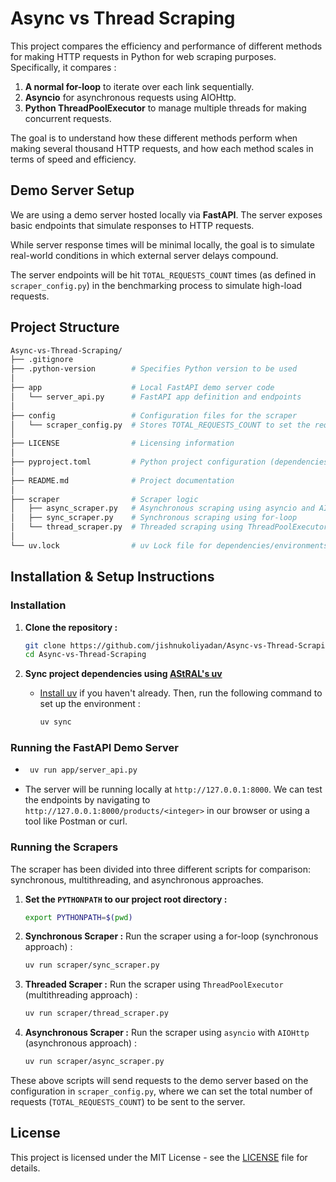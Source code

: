 # Async vs Thread Scraping

This project compares the efficiency and performance of different methods for making HTTP requests in Python for web scraping purposes. Specifically, it compares :

1. **A normal for-loop** to iterate over each link sequentially.
2. **Asyncio** for asynchronous requests using AIOHttp.
3. **Python ThreadPoolExecutor** to manage multiple threads for making concurrent requests.

The goal is to understand how these different methods perform when making several thousand HTTP requests, and how each method scales in terms of speed and efficiency.

## Demo Server Setup

We are using a demo server hosted locally via **FastAPI**. The server exposes basic endpoints that simulate responses to HTTP requests.

While server response times will be minimal locally, the goal is to simulate real-world conditions in which external server delays compound.

The server endpoints will be hit `TOTAL_REQUESTS_COUNT` times (as defined in `scraper_config.py`) in the benchmarking process to simulate high-load requests.

## Project Structure

```bash
Async-vs-Thread-Scraping/
├── .gitignore
├── .python-version        # Specifies Python version to be used
│
├── app                    # Local FastAPI demo server code
│   └── server_api.py      # FastAPI app definition and endpoints
│
├── config                 # Configuration files for the scraper
│   └── scraper_config.py  # Stores TOTAL_REQUESTS_COUNT to set the request limit
│
├── LICENSE                # Licensing information
│
├── pyproject.toml         # Python project configuration (dependencies, etc.)
│
├── README.md              # Project documentation
│
├── scraper                # Scraper logic
│   ├── async_scraper.py   # Asynchronous scraping using asyncio and AIOHttp
│   ├── sync_scraper.py    # Synchronous scraping using for-loop
│   └── thread_scraper.py  # Threaded scraping using ThreadPoolExecutor
│
└── uv.lock                # uv Lock file for dependencies/environments

```

## Installation & Setup Instructions

### Installation

1. **Clone the repository :**

   ```bash
   git clone https://github.com/jishnukoliyadan/Async-vs-Thread-Scraping.git
   cd Async-vs-Thread-Scraping
   ```

2. **Sync project dependencies using [AStRAL's uv](https://docs.astral.sh/uv/)**

   - [Install uv](https://docs.astral.sh/uv/getting-started/installation/#installing-uv) if you haven't already. Then, run the following command to set up the environment :

     ```bash
     uv sync
     ```

### Running the FastAPI Demo Server

- ```bash
   uv run app/server_api.py
  ```

- The server will be running locally at `http://127.0.0.1:8000`. We can test the endpoints by navigating to `http://127.0.0.1:8000/products/<integer>` in our browser or using a tool like Postman or curl.

### Running the Scrapers

The scraper has been divided into three different scripts for comparison: synchronous, multithreading, and asynchronous approaches.

1. **Set the `PYTHONPATH` to our project root directory :**

   ```bash
   export PYTHONPATH=$(pwd)
   ```

1. **Synchronous Scraper :** Run the scraper using a for-loop (synchronous approach) :

   ```bash
   uv run scraper/sync_scraper.py
   ```

1. **Threaded Scraper :** Run the scraper using `ThreadPoolExecutor` (multithreading approach) :

   ```bash
   uv run scraper/thread_scraper.py
   ```

1. **Asynchronous Scraper :** Run the scraper using `asyncio` with `AIOHttp` (asynchronous approach) :

   ```bash
   uv run scraper/async_scraper.py
   ```

These above scripts will send requests to the demo server based on the configuration in `scraper_config.py`, where we can set the total number of requests (`TOTAL_REQUESTS_COUNT`) to be sent to the server.

## License

This project is licensed under the MIT License - see the [LICENSE](LICENSE) file for details.
